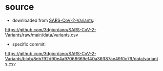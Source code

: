 # source
* downloaded from [SARS-CoV-2-Variants](https://github.com/3dgiordano/SARS-CoV-2-Variants):
  
https://github.com/3dgiordano/SARS-CoV-2-Variants/raw/main/data/variants.csv

* specific commit:

https://github.com/3dgiordano/SARS-CoV-2-Variants/blob/8eb792d90e4a97068669e140a36ff87ae49f0c79/data/variants.csv
